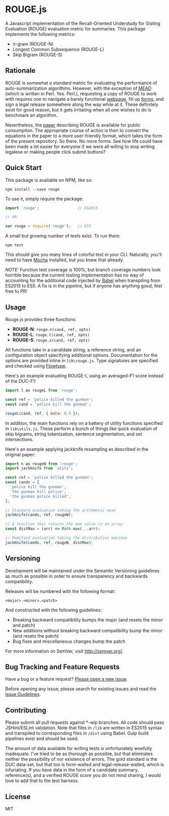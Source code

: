 <!--
@Author: Lim Mingjie, Kenneth <Astrianna>
@Date:   2016-02-28T14:41:51-05:00
@Email:  me@kenlimmj.com
@Last modified by:   Astrianna
@Last modified time: 2016-02-28T15:09:06-05:00
-->



ROUGE.js
=====

A Javascript implementation of the Recall-Oriented Understudy for Gisting Evaluation (ROUGE) evaluation metric for summaries. This package implements the following metrics:

- n-gram (ROUGE-N)
- Longest Common Subsequence (ROUGE-L)
- Skip Bigram (ROUGE-S)

## Rationale
ROUGE is somewhat a standard metric for evaluating the performance of auto-summarization algorithms. However, with the exception of [MEAD](http://www.summarization.com/mead/) (which is written in Perl. Yes. Perl.), requesting a copy of ROUGE to work with requires one to navigate a barely functional [webpage](http://www.isi.edu/licensed-sw/see/rouge/), fill up [forms](http://www.berouge.com/Pages/DownloadROUGE.aspx), and sign a legal release somewhere along the way while at it. These definitely exist for good reason, but it gets irritating when all one wishes to do is benchmark an algorithm.

Nevertheless, the [paper](http://www.aclweb.org/anthology/W04-1013) describing ROUGE is available for public consumption. The appropriate course of action is then to convert the equations in the paper to a more user-friendly format, which takes the form of the present repository. So there. No more forms. See how life could have been made a lot easier for everyone if we were all willing to stop writing legalese or making people click submit buttons?

## Quick Start
This package is available on NPM, like so:
```shell
npm install --save rouge
```

To use it, simply require the package:
```javascript
import 'rouge';                 // ES2015

// OR

var rouge = require('rouge');   // ES5
```

A small but growing number of tests exist. To run them:
```shell
npm test
```
This should give you many lines of colorful text in your CLI. Naturally, you'll need to have [Mocha](https://mochajs.org/) installed, but you knew that already.

*NOTE:* Function test coverage is 100%, but branch coverage numbers look horrible because the current testing implementation has no way of accounting for the additional code injected by [Babel](https://babeljs.io/) when transpiling from ES2015 to ES5. A fix is in the pipeline, but if anyone has anything good, feel free to PR!

## Usage
Rouge.js provides three functions:

- **ROUGE-N**: `rouge.n(cand, ref, opts)`
- **ROUGE-L**: `rouge.l(cand, ref, opts)`
- **ROUGE-S**: `rouge.s(cand, ref, opts)`

All functions take in a candidate string, a reference string, and an configuration object specifying additional options. Documentation for the options are provided inline in `lib\rouge.js`. Type signatures are specified and checked using [Flowtype](http://flowtype.org/).

Here's an example evaluating ROUGE-L using an averaged-F1 score instead of the DUC-F1:
```javascript
import l as rougeL from 'rouge';

const ref = 'police killed the gunman';
const cand = 'police kill the gunman';

rougeL(cand, ref, { beta: 0.5 });
```

In addition, the main functions rely on a battery of utility functions specified in `lib\utils.js`. These perform a bunch of things like quick evaluation of skip bigrams, string tokenization, sentence segmentation, and set intersections.

Here's an example applying jackknife resampling as described in the original paper:
```javascript
import n as rougeN from 'rouge';
import jackKnife from 'utils';

const ref = 'police killed the gunman';
const cands = [
  'police kill the gunman',
  'the gunman kill police',
  'the gunman police killed',
];

// Standard evaluation taking the arithmetic mean
jackKnife(cands, ref, rougeN);

// A function that returns the max value in an array
const distMax = (arr) => Math.max(...arr);

// Modified evaluation taking the distribution maximum
jackKnife(cands, ref, rougeN, distMax);
```

## Versioning

Development will be maintained under the Semantic Versioning guidelines as much as possible in order to ensure transparency and backwards compatibility.

Releases will be numbered with the following format:

`<major>.<minor>.<patch>`

And constructed with the following guidelines:

+ Breaking backward compatibility bumps the major (and resets the minor and patch)
+ New additions without breaking backward compatibility bump the minor (and resets the patch)
+ Bug fixes and miscellaneous changes bump the patch

For more information on SemVer, visit http://semver.org/.

## Bug Tracking and Feature Requests

Have a bug or a feature request? [Please open a new issue](https://github.com/kenlimmj/rouge/issues).

Before opening any issue, please search for existing issues and read the [Issue Guidelines](CONTRIBUTING.md).

## Contributing

Please submit all pull requests against *-wip branches. All code should pass JSHint/ESLint validation. Note that files in ``/lib`` are written in ES2015 syntax and transpiled to corresponding files in ``/dist`` using Babel. Gulp build pipelines exist and should be used.

The amount of data available for writing tests is unfortunately woefully inadequate. I've tried to be as thorough as possible, but that eliminates neither the possibility of nor existence of errors. The gold standard is the DUC data-set, but that too is form-walled and legal-release-walled, which is infuriating. If you have data in the form of a candidate summary, reference(s), and a verified ROUGE score you do not mind sharing, I would love to add that to the test harness.

## License
MIT

